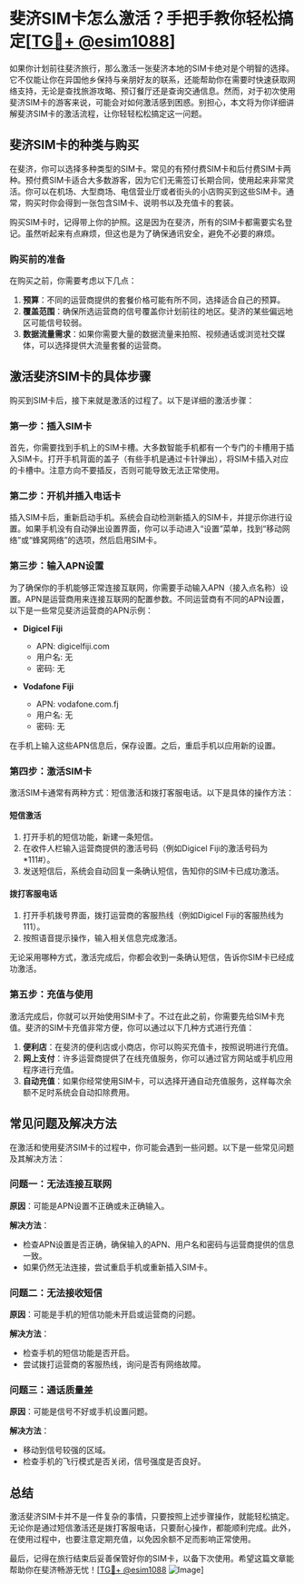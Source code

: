 # 斐济SIM卡怎么激活？手把手教你轻松搞定[[TG💪+ @esim1088](https://t.me/s/esim1088)]

如果你计划前往斐济旅行，那么激活一张斐济本地的SIM卡绝对是个明智的选择。它不仅能让你在异国他乡保持与亲朋好友的联系，还能帮助你在需要时快速获取网络支持，无论是查找旅游攻略、预订餐厅还是查询交通信息。然而，对于初次使用斐济SIM卡的游客来说，可能会对如何激活感到困惑。别担心，本文将为你详细讲解斐济SIM卡的激活流程，让你轻轻松松搞定这一问题。

## 斐济SIM卡的种类与购买

在斐济，你可以选择多种类型的SIM卡。常见的有预付费SIM卡和后付费SIM卡两种。预付费SIM卡适合大多数游客，因为它们无需签订长期合同，使用起来非常灵活。你可以在机场、大型商场、电信营业厅或者街头的小店购买到这些SIM卡。通常，购买时你会得到一张包含SIM卡、说明书以及充值卡的套装。

购买SIM卡时，记得带上你的护照。这是因为在斐济，所有的SIM卡都需要实名登记。虽然听起来有点麻烦，但这也是为了确保通讯安全，避免不必要的麻烦。

### 购买前的准备

在购买之前，你需要考虑以下几点：

1. **预算**：不同的运营商提供的套餐价格可能有所不同，选择适合自己的预算。
2. **覆盖范围**：确保所选运营商的信号覆盖你计划前往的地区。斐济的某些偏远地区可能信号较弱。
3. **数据流量需求**：如果你需要大量的数据流量来拍照、视频通话或浏览社交媒体，可以选择提供大流量套餐的运营商。

## 激活斐济SIM卡的具体步骤

购买到SIM卡后，接下来就是激活的过程了。以下是详细的激活步骤：

### 第一步：插入SIM卡

首先，你需要找到手机上的SIM卡槽。大多数智能手机都有一个专门的卡槽用于插入SIM卡。打开手机背面的盖子（有些手机是通过卡针弹出），将SIM卡插入对应的卡槽中。注意方向不要插反，否则可能导致无法正常使用。

### 第二步：开机并插入电话卡

插入SIM卡后，重新启动手机。系统会自动检测新插入的SIM卡，并提示你进行设置。如果手机没有自动弹出设置界面，你可以手动进入“设置”菜单，找到“移动网络”或“蜂窝网络”的选项，然后启用SIM卡。

### 第三步：输入APN设置

为了确保你的手机能够正常连接互联网，你需要手动输入APN（接入点名称）设置。APN是运营商用来连接互联网的配置参数。不同运营商有不同的APN设置，以下是一些常见斐济运营商的APN示例：

- **Digicel Fiji**
  - APN: digicelfiji.com
  - 用户名: 无
  - 密码: 无

- **Vodafone Fiji**
  - APN: vodafone.com.fj
  - 用户名: 无
  - 密码: 无

在手机上输入这些APN信息后，保存设置。之后，重启手机以应用新的设置。

### 第四步：激活SIM卡

激活SIM卡通常有两种方式：短信激活和拨打客服电话。以下是具体的操作方法：

#### 短信激活

1. 打开手机的短信功能，新建一条短信。
2. 在收件人栏输入运营商提供的激活号码（例如Digicel Fiji的激活号码为*111#）。
3. 发送短信后，系统会自动回复一条确认短信，告知你的SIM卡已成功激活。

#### 拨打客服电话

1. 打开手机拨号界面，拨打运营商的客服热线（例如Digicel Fiji的客服热线为111）。
2. 按照语音提示操作，输入相关信息完成激活。

无论采用哪种方式，激活完成后，你都会收到一条确认短信，告诉你SIM卡已经成功激活。

### 第五步：充值与使用

激活完成后，你就可以开始使用SIM卡了。不过在此之前，你需要先给SIM卡充值。斐济的SIM卡充值非常方便，你可以通过以下几种方式进行充值：

1. **便利店**：在斐济的便利店或小商店，你可以购买充值卡，按照说明进行充值。
2. **网上支付**：许多运营商提供了在线充值服务，你可以通过官方网站或手机应用程序进行充值。
3. **自动充值**：如果你经常使用SIM卡，可以选择开通自动充值服务，这样每次余额不足时系统会自动扣除费用。

## 常见问题及解决方法

在激活和使用斐济SIM卡的过程中，你可能会遇到一些问题。以下是一些常见问题及其解决方法：

### 问题一：无法连接互联网

**原因**：可能是APN设置不正确或未正确输入。

**解决方法**：
- 检查APN设置是否正确，确保输入的APN、用户名和密码与运营商提供的信息一致。
- 如果仍然无法连接，尝试重启手机或重新插入SIM卡。

### 问题二：无法接收短信

**原因**：可能是手机的短信功能未开启或运营商的问题。

**解决方法**：
- 检查手机的短信功能是否开启。
- 尝试拨打运营商的客服热线，询问是否有网络故障。

### 问题三：通话质量差

**原因**：可能是信号不好或手机设置问题。

**解决方法**：
- 移动到信号较强的区域。
- 检查手机的飞行模式是否关闭，信号强度是否良好。

## 总结

激活斐济SIM卡并不是一件复杂的事情，只要按照上述步骤操作，就能轻松搞定。无论你是通过短信激活还是拨打客服电话，只要耐心操作，都能顺利完成。此外，在使用过程中，也要注意定期充值，以免因余额不足而影响正常使用。

最后，记得在旅行结束后妥善保管好你的SIM卡，以备下次使用。希望这篇文章能帮助你在斐济畅游无忧！[[TG💪+ @esim1088](https://t.me/s/esim1088) ![Image](https://i.postimg.cc/4NQfJmqS/Snipaste-2025-05-13-00-14-12.png)]